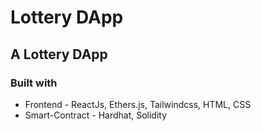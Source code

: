 # Lottery DApp

## A Lottery DApp

### Built with 
- Frontend - ReactJs, Ethers.js, Tailwindcss, HTML, CSS
- Smart-Contract -  Hardhat, Solidity

